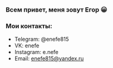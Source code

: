 ### Всем привет, меня зовут Егор 😀

### Мои контакты:

- Telegram: @enefe815
- VK: enefe
- Instagram: e.nefe
- Email: enefe815@yandex.ru
